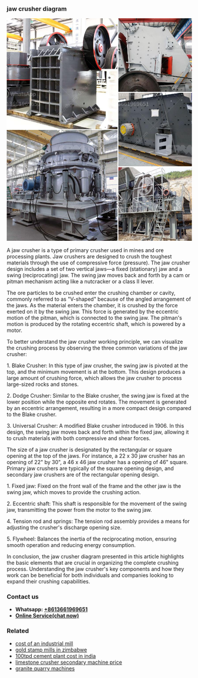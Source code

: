 <h3>jaw crusher diagram</h3><img src='1703042104.jpg' alt=''><p>A jaw crusher is a type of primary crusher used in mines and ore processing plants. Jaw crushers are designed to crush the toughest materials through the use of compressive force (pressure). The jaw crusher design includes a set of two vertical jaws—a fixed (stationary) jaw and a swing (reciprocating) jaw. The swing jaw moves back and forth by a cam or pitman mechanism acting like a nutcracker or a class II lever.</p><p>The ore particles to be crushed enter the crushing chamber or cavity, commonly referred to as "V-shaped" because of the angled arrangement of the jaws. As the material enters the chamber, it is crushed by the force exerted on it by the swing jaw. This force is generated by the eccentric motion of the pitman, which is connected to the swing jaw. The pitman's motion is produced by the rotating eccentric shaft, which is powered by a motor.</p><p>To better understand the jaw crusher working principle, we can visualize the crushing process by observing the three common variations of the jaw crusher:</p><p>1. Blake Crusher: In this type of jaw crusher, the swing jaw is pivoted at the top, and the minimum movement is at the bottom. This design produces a large amount of crushing force, which allows the jaw crusher to process large-sized rocks and stones.</p><p>2. Dodge Crusher: Similar to the Blake crusher, the swing jaw is fixed at the lower position while the opposite end rotates. The movement is generated by an eccentric arrangement, resulting in a more compact design compared to the Blake crusher.</p><p>3. Universal Crusher: A modified Blake crusher introduced in 1906. In this design, the swing jaw moves back and forth within the fixed jaw, allowing it to crush materials with both compressive and shear forces.</p><p>The size of a jaw crusher is designated by the rectangular or square opening at the top of the jaws. For instance, a 22 x 30 jaw crusher has an opening of 22" by 30", a 46 x 46 jaw crusher has a opening of 46" square. Primary jaw crushers are typically of the square opening design, and secondary jaw crushers are of the rectangular opening design.</p><p>1. Fixed jaw: Fixed on the front wall of the frame and the other jaw is the swing jaw, which moves to provide the crushing action.</p><p>2. Eccentric shaft: This shaft is responsible for the movement of the swing jaw, transmitting the power from the motor to the swing jaw.</p><p>4. Tension rod and springs: The tension rod assembly provides a means for adjusting the crusher's discharge opening size.</p><p>5. Flywheel: Balances the inertia of the reciprocating motion, ensuring smooth operation and reducing energy consumption.</p><p>In conclusion, the jaw crusher diagram presented in this article highlights the basic elements that are crucial in organizing the complete crushing process. Understanding the jaw crusher's key components and how they work can be beneficial for both individuals and companies looking to expand their crushing capabilities.</p><h3>Contact us</h3><ul><li><strong>Whatsapp:&nbsp;<a href="https://wa.me/8613661969651">+8613661969651</a></strong></li><li><a href="https://swt.shibang-china.com/?git&amp;zhl&amp;jaw crusher diagram"><strong>Online Service(chat now)</strong></a></li></ul><h3>Related</h3><ul><li><a href='cost of an industrial mill.md'>cost of an industrial mill</a></li><li><a href='gold stamp mills in zimbabwe.md'>gold stamp mills in zimbabwe</a></li><li><a href='100tpd cement plant cost in india.md'>100tpd cement plant cost in india</a></li><li><a href='limestone crusher secondary machine price.md'>limestone crusher secondary machine price</a></li><li><a href='granite quarry machines.md'>granite quarry machines</a></li></ul>